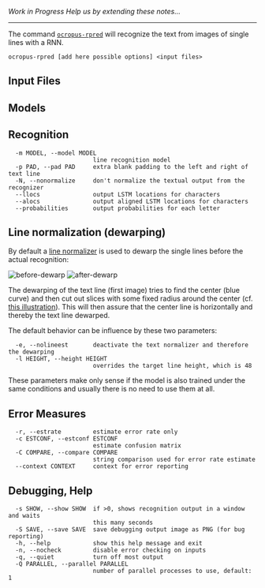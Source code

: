 _Work in Progress_
_Help us by extending these notes..._

---

The command [`ocropus-rpred`](https://github.com/tmbdev/ocropy/blob/master/ocropus-rpred) will recognize the text from images of single lines with a RNN.
```
ocropus-rpred [add here possible options] <input files>
```

## Input Files

## Models

## Recognition

```
  -m MODEL, --model MODEL
                        line recognition model
  -p PAD, --pad PAD     extra blank padding to the left and right of text line
  -N, --nonormalize     don't normalize the textual output from the recognizer
  --llocs               output LSTM locations for characters
  --alocs               output aligned LSTM locations for characters
  --probabilities       output probabilities for each letter
```

## Line normalization (dewarping)

By default a [line normalizer](https://github.com/tmbdev/ocropy/blob/master/ocrolib/lineest.py) is used to dewarp the single lines before the actual recognition:

![before-dewarp](https://cloud.githubusercontent.com/assets/5199995/25391160/e28caec2-29d5-11e7-9f58-bb1606358064.png)
![after-dewarp](https://cloud.githubusercontent.com/assets/5199995/25391318/4961024c-29d6-11e7-8b3f-d131c1c09e3e.png)

The dewarping of the text line (first image) tries to find the center (blue curve) and then cut out slices with some fixed radius around the center (cf. [this illustration](https://cloud.githubusercontent.com/assets/5199995/25406275/6905c7ce-2a06-11e7-89e0-ca740cd8a21c.png)). This will then assure that the center line is horizontally and thereby the text line dewarped.

The default behavior can be influence by these two parameters:
```
  -e, --nolineest       deactivate the text normalizer and therefore the dewarping
  -l HEIGHT, --height HEIGHT
                        overrides the target line height, which is 48
```

These parameters make only sense if the model is also trained under the same conditions and usually there is no need to use them at all.

## Error Measures

```
  -r, --estrate         estimate error rate only
  -c ESTCONF, --estconf ESTCONF
                        estimate confusion matrix
  -C COMPARE, --compare COMPARE
                        string comparison used for error rate estimate
  --context CONTEXT     context for error reporting
```

## Debugging, Help

```
  -s SHOW, --show SHOW  if >0, shows recognition output in a window and waits
                        this many seconds
  -S SAVE, --save SAVE  save debugging output image as PNG (for bug reporting)
  -h, --help            show this help message and exit
  -n, --nocheck         disable error checking on inputs
  -q, --quiet           turn off most output
  -Q PARALLEL, --parallel PARALLEL
                        number of parallel processes to use, default: 1
```
